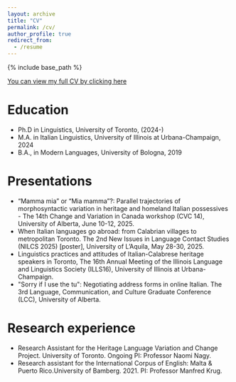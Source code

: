```yaml
---
layout: archive
title: "CV"
permalink: /cv/
author_profile: true
redirect_from:
  - /resume
---
```


{% include base_path %}

[You can view my full CV by clicking here](https://costanzavallicelli.github.io/files/CostanzaVallicelli_CV_11June25.pdf)


Education
======
* Ph.D in Linguistics, University of Toronto, (2024-)
* M.A. in Italian Linguistics, University of Illinois at Urbana-Champaign, 2024
* B.A., in Modern Languages, University of Bologna, 2019

Presentations
======
- “Mamma mia” or “Mia mamma”?: Parallel trajectories of morphosyntactic variation in heritage and homeland Italian possessives - The 14th Change and Variation in Canada workshop (CVC 14), University of Alberta, June 10-12, 2025.
- When Italian languages go abroad: from Calabrian villages to metropolitan Toronto. The 2nd New Issues in Language Contact Studies (NILCS 2025) [poster], University of L’Aquila, May 28-30, 2025.
- Linguistics practices and attitudes of Italian-Calabrese heritage speakers in Toronto, The 16th Annual Meeting of the Illinois Language and Linguistics Society (ILLS16), University of Illinois at Urbana-Champaign.
- "Sorry if I use the tu": Negotiating address forms in online Italian. The 3rd Language, Communication, and Culture Graduate Conference (LCC), University of Alberta.

Research experience
======
* Research Assistant for the Heritage Language Variation and Change Project. University of Toronto. Ongoing PI: Professor Naomi Nagy.
* Research assistant for the International Corpus of English: Malta & Puerto Rico.University of Bamberg. 2021. PI: Professor Manfred Krug.

